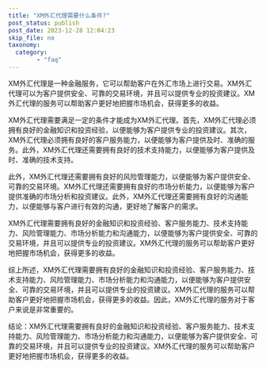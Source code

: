 ```yaml
---
title: "XM外汇代理需要什么条件?"
post_status: publish
post_date: 2023-12-28 12:04:23
skip_file: no
taxonomy:
  category:
        - "faq"
---
```


XM外汇代理是一种金融服务，它可以帮助客户在外汇市场上进行交易。XM外汇代理可以为客户提供安全、可靠的交易环境，并且可以提供专业的投资建议。XM外汇代理的服务可以帮助客户更好地把握市场机会，获得更多的收益。

XM外汇代理需要满足一定的条件才能成为XM外汇代理。首先，XM外汇代理必须拥有良好的金融知识和投资经验，以便能够为客户提供专业的投资建议。其次，XM外汇代理必须拥有良好的客户服务能力，以便能够为客户提供及时、准确的服务。此外，XM外汇代理还需要拥有良好的技术支持能力，以便能够为客户提供及时、准确的技术支持。

此外，XM外汇代理还需要拥有良好的风险管理能力，以便能够为客户提供安全、可靠的交易环境。XM外汇代理还需要拥有良好的市场分析能力，以便能够为客户提供准确的市场分析和投资建议。此外，XM外汇代理还需要拥有良好的沟通能力，以便能够与客户进行有效的沟通，更好地了解客户的需求。

XM外汇代理需要拥有良好的金融知识和投资经验、客户服务能力、技术支持能力、风险管理能力、市场分析能力和沟通能力，以便能够为客户提供安全、可靠的交易环境，并且可以提供专业的投资建议。XM外汇代理的服务可以帮助客户更好地把握市场机会，获得更多的收益。

综上所述，XM外汇代理需要拥有良好的金融知识和投资经验、客户服务能力、技术支持能力、风险管理能力、市场分析能力和沟通能力，以便能够为客户提供安全、可靠的交易环境，并且可以提供专业的投资建议。XM外汇代理的服务可以帮助客户更好地把握市场机会，获得更多的收益。因此，XM外汇代理的服务对于客户来说是非常重要的。

结论：XM外汇代理需要拥有良好的金融知识和投资经验、客户服务能力、技术支持能力、风险管理能力、市场分析能力和沟通能力，以便能够为客户提供安全、可靠的交易环境，并且可以提供专业的投资建议。XM外汇代理的服务可以帮助客户更好地把握市场机会，获得更多的收益。
